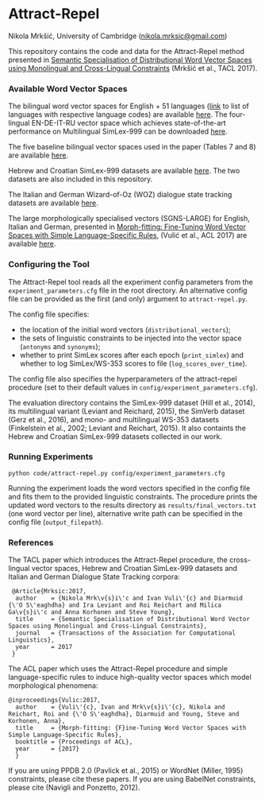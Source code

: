 # Attract-Repel
Nikola Mrkšić, University of Cambridge (nikola.mrksic@gmail.com)

This repository contains the code and data for the Attract-Repel method presented in [Semantic Specialisation of Distributional Word Vector Spaces using Monolingual and Cross-Lingual Constraints](https://arxiv.org/abs/1706.00374) (Mrkšić et al., TACL 2017).


### Available Word Vector Spaces

The bilingual word vector spaces for English + 51 languages ([link](https://drive.google.com/open?id=0B_pyA_IW4g-jQzhCekVZTFFmWmc) to list of languages with respective language codes) are available [here](https://drive.google.com/open?id=0B_pyA_IW4g-jZHlWWVBfaWRYY0E). The four-lingual EN-DE-IT-RU vector space which achieves state-of-the-art performance on Multilingual SimLex-999 can be downloaded [here](https://drive.google.com/open?id=0B_pyA_IW4g-jZzBIZXpYS1RseFk). 

The five baseline bilingual vector spaces used in the paper (Tables 7 and 8) are available [here](https://drive.google.com/open?id=0B_pyA_IW4g-jQ2lTTnVnOFBWU2s).

Hebrew and Croatian SimLex-999 datasets are available [here](https://drive.google.com/open?id=0B_pyA_IW4g-jTlJzOHlSWVZWbTQ). The two datasets are also included in this repository. 

The Italian and German Wizard-of-Oz (WOZ) dialogue state tracking datasets are available [here](https://drive.google.com/open?id=0B_pyA_IW4g-jd3BRM2JlVHF5UVE). 

The large morphologically specialised vectors (SGNS-LARGE) for English, Italian and German, presented in [Morph-fitting: Fine-Tuning Word Vector Spaces with Simple Language-Specific Rules](https://mi.eng.cam.ac.uk/~nm480/morph.txt), (Vulić et al., ACL 2017) are available [here](https://arxiv.org/abs/1706.00377). 
 

### Configuring the Tool

The Attract-Repel tool reads all the experiment config parameters from the ```experiment_parameters.cfg``` file in the root directory. An alternative config file can be provided as the first (and only) argument to ```attract-repel.py```. 

The config file specifies:
* the location of the initial word vectors (```distributional_vectors```);
* the sets of linguistic constraints to be injected into the vector space (```antonyms``` and ```synonyms```);
* whether to print SimLex scores after each epoch (```print_simlex```) and whether to log SimLex/WS-353 scores to file (```log_scores_over_time```).

The config file also specifies the hyperparameters of the attract-repel procedure (set to their default values in ```config/experiment_parameters.cfg```). 

The evaluation directory contains the SimLex-999 dataset (Hill et al., 2014), its multilingual variant (Leviant and Reichard, 2015), the SimVerb dataset (Gerz et al., 2016), and mono- and multilingual WS-353 datasets (Finkelstein et al., 2002; Leviant and Reichart, 2015). It also containts the Hebrew and Croatian SimLex-999 datasets collected in our work. 


### Running Experiments

```python code/attract-repel.py config/experiment_parameters.cfg```

Running the experiment loads the word vectors specified in the config file and fits them to the provided linguistic constraints. The procedure prints the updated word vectors to the results directory as ```results/final_vectors.txt``` (one word vector per line), alternative write path can be specified in the config file (```output_filepath```).  


### References

The TACL paper which introduces the Attract-Repel procedure, the cross-lingual vector spaces, Hebrew and Croatian SimLex-999 datasets and Italian and German Dialogue State Tracking corpora:
```
 @Article{Mrksic:2017,
  author    = {Nikola Mrk\v{s}i\'c and Ivan Vuli\'{c} and Diarmuid {\'O S\'eaghdha} and Ira Leviant and Roi Reichart and Milica Ga\v{s}i\'c and Anna Korhonen and Steve Young},
  title     = {Semantic Specialisation of Distributional Word Vector Spaces using Monolingual and Cross-Lingual Constraints},
  journal   = {Transactions of the Association for Computational Linguistics},
  year      = 2017
 }
```

The ACL paper which uses the Attract-Repel procedure and simple language-specific rules to induce high-quality vector spaces which model morphological phenomena: 
```
@inproceedings{Vulic:2017,
  author    = {Vuli\'{c}, Ivan and Mrk\v{s}i\'{c}, Nikola and Reichart, Roi and {\'O S\'eaghdha}, Diarmuid and Young, Steve and Korhonen, Anna},
  title     = {Morph-fitting: {F}ine-Tuning Word Vector Spaces with Simple Language-Specific Rules},
  booktitle = {Proceedings of ACL},
  year      = {2017}
  }
``` 

If you are using PPDB 2.0 (Pavlick et al., 2015) or WordNet (Miller, 1995) constraints, please cite these papers. If you are using BabelNet constraints, please cite (Navigli and Ponzetto, 2012).
